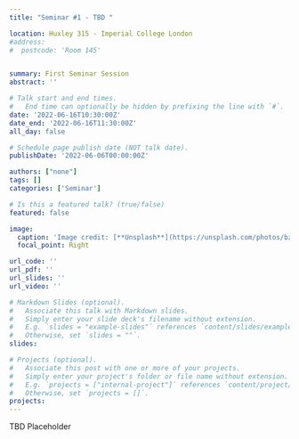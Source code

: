 ```yaml
---
title: "Seminar #1 - TBD "

location: Huxley 315 - Imperial College London
#address:
#  postcode: 'Room 145'


summary: First Seminar Session
abstract: ''

# Talk start and end times.
#   End time can optionally be hidden by prefixing the line with `#`.
date: '2022-06-16T10:30:00Z'
date_end: '2022-06-16T11:30:00Z'
all_day: false

# Schedule page publish date (NOT talk date).
publishDate: '2022-06-06T00:00:00Z'

authors: ["none"]
tags: []
categories: ['Seminar']

# Is this a featured talk? (true/false)
featured: false

image:
  caption: 'Image credit: [**Unsplash**](https://unsplash.com/photos/bzdhc5b3Bxs)'
  focal_point: Right

url_code: ''
url_pdf: ''
url_slides: ''
url_video: ''

# Markdown Slides (optional).
#   Associate this talk with Markdown slides.
#   Simply enter your slide deck's filename without extension.
#   E.g. `slides = "example-slides"` references `content/slides/example-slides.md`.
#   Otherwise, set `slides = ""`.
slides:

# Projects (optional).
#   Associate this post with one or more of your projects.
#   Simply enter your project's folder or file name without extension.
#   E.g. `projects = ["internal-project"]` references `content/project/deep-learning/index.md`.
#   Otherwise, set `projects = []`.
projects:
---
```


TBD Placeholder

